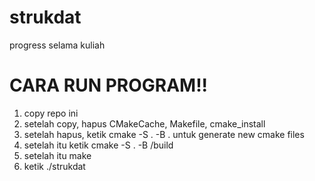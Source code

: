 # strukdat
progress selama kuliah

# CARA RUN PROGRAM!!
1) copy repo ini
2) setelah copy, hapus CMakeCache, Makefile, cmake_install
3) setelah hapus, ketik cmake -S . -B . untuk generate new cmake files
4) setelah itu ketik cmake -S . -B /build
5) setelah itu make
6) ketik ./strukdat
